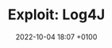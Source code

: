 ---
layout: post
title: "Exploit: Log4J"
date: 2022-10-04 18:07 +0100
tags: pentesting java webapps hacking
categories: [Pentesting, Exploit]
published: false
---